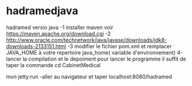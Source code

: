 # hadramedjava
hadramed versio java
-1 installer maven voir https://maven.apache.org/download.cgi
-2 http://www.oracle.com/technetwork/java/javase/downloads/jdk8-downloads-2133151.html 
-3 modifier le fichier pom.xml et remplacer JAVA_HOME  à votre repertoire java_home( variable d'environnement)
4-lancer la compilation et le depoiment 
pour lancer le programme il suffit de taper la commande 
cd CabinetMedical 

mvn jetty:run
-aller au navigateur et taper  localhost:8080/hadramed
